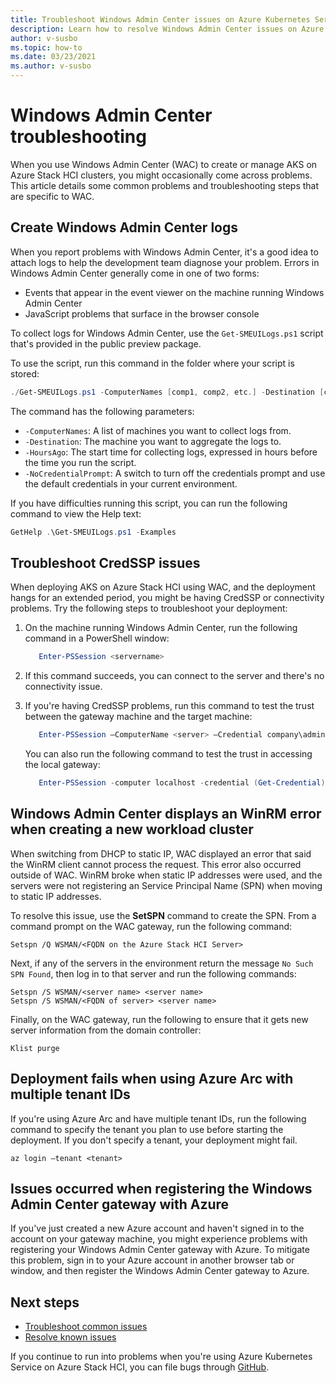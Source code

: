```yaml
---
title: Troubleshoot Windows Admin Center issues on Azure Kubernetes Service on Azure Stack HCI
description: Learn how to resolve Windows Admin Center issues on Azure Kubernetes Service (AKS) on Azure Stack HCI.
author: v-susbo
ms.topic: how-to
ms.date: 03/23/2021
ms.author: v-susbo
---
```


# Windows Admin Center troubleshooting

When you use Windows Admin Center (WAC) to create or manage AKS on Azure Stack HCI clusters, you might occasionally come across problems. This article details some common problems and troubleshooting steps that are specific to WAC.

## Create Windows Admin Center logs
When you report problems with Windows Admin Center, it's a good idea to attach logs to help the development team diagnose your problem. Errors in Windows Admin Center generally come in one of two forms: 
- Events that appear in the event viewer on the machine running Windows Admin Center 
- JavaScript problems that surface in the browser console 

To collect logs for Windows Admin Center, use the `Get-SMEUILogs.ps1` script that's provided in the public preview package. 
 
To use the script, run this command in the folder where your script is stored: 
 
```PowerShell
./Get-SMEUILogs.ps1 -ComputerNames [comp1, comp2, etc.] -Destination [comp3] -HoursAgo [48] -NoCredentialPrompt
```
 
The command has the following parameters:
 
- `-ComputerNames`: A list of machines you want to collect logs from.
- `-Destination`: The machine you want to aggregate the logs to.
- `-HoursAgo`: The start time for collecting logs, expressed in hours before the time you run the script.
- `-NoCredentialPrompt`: A switch to turn off the credentials prompt and use the default credentials in your current environment.
 
If you have difficulties running this script, you can run the following command to view the Help text: 
 
```PowerShell
GetHelp .\Get-SMEUILogs.ps1 -Examples
```

## Troubleshoot CredSSP issues

When deploying AKS on Azure Stack HCI using WAC, and the deployment hangs for an extended period, you might be having CredSSP or connectivity problems. Try the following steps to troubleshoot your deployment:
 
1. On the machine running Windows Admin Center, run the following command in a PowerShell window: 

   ```PowerShell
      Enter-PSSession <servername>
   ```
2. If this command succeeds, you can connect to the server and there's no connectivity issue.
    
3. If you're having CredSSP problems, run this command to test the trust between the gateway machine and the target machine: 

   ```PowerShell
      Enter-PSSession –ComputerName <server> –Credential company\administrator –Authentication CredSSP
   ``` 
   You can also run the following command to test the trust in accessing the local gateway: 

   ```PowerShell
      Enter-PSSession -computer localhost -credential (Get-Credential)
   ``` 

## Windows Admin Center displays an WinRM error when creating a new workload cluster

When switching from DHCP to static IP, WAC displayed an error that said the WinRM client cannot process the request. This error also occurred outside of WAC. WinRM broke when static IP addresses were used, and the servers were not registering an Service Principal Name (SPN) when moving to static IP addresses. 

To resolve this issue, use the **SetSPN** command to create the SPN. From a command prompt on the WAC gateway, run the following command: 

```
Setspn /Q WSMAN/<FQDN on the Azure Stack HCI Server> 
```

Next, if any of the servers in the environment return the message `No Such SPN Found`, then log in to that server and run the following commands:  

```
Setspn /S WSMAN/<server name> <server name> 
Setspn /S WSMAN/<FQDN of server> <server name> 
```

Finally, on the WAC gateway, run the following to ensure that it gets new server information from the domain controller:

```
Klist purge 
```

## Deployment fails when using Azure Arc with multiple tenant IDs
If you're using Azure Arc and have multiple tenant IDs, run the following command to specify the tenant you plan to use before starting the deployment. If you don't specify a tenant, your deployment might fail.

```Azure CLI
az login –tenant <tenant>
```

## Issues occurred when registering the Windows Admin Center gateway with Azure
If you've just created a new Azure account and haven't signed in to the account on your gateway machine, you might experience problems with registering your Windows Admin Center gateway with Azure. To mitigate this problem, sign in to your Azure account in another browser tab or window, and then register the Windows Admin Center gateway to Azure.

## Next steps
- [Troubleshoot common issues](./troubleshoot.md)
- [Resolve known issues](./troubleshoot-known-issues.md)

If you continue to run into problems when you're using Azure Kubernetes Service on Azure Stack HCI, you can file bugs through [GitHub](https://aka.ms/aks-hci-issues).
